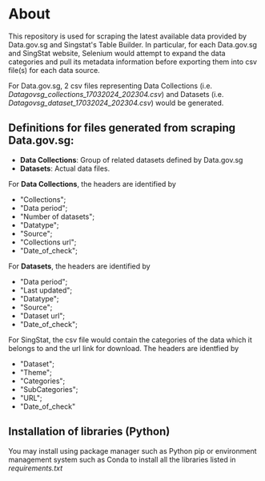 # About
This repository is used for scraping the latest available data provided by Data.gov.sg and Singstat's Table Builder. In particular, for each Data.gov.sg and SingStat website, Selenium would attempt to expand the data categories and pull its metadata information before exporting them into csv file(s) for each data source. 

For Data.gov.sg, 2 csv files representing Data Collections (i.e. *Datagovsg_collections_17032024_202304.csv*) and Datasets (i.e. *Datagovsg_dataset_17032024_202304.csv*) would be generated. 

## Definitions for files generated from scraping Data.gov.sg:
 - **Data Collections**: Group of related datasets defined by Data.gov.sg
 - **Datasets**: Actual data files.

For **Data Collections**, the headers are identified by
- "Collections";
- "Data period";
- "Number of datasets";
- "Datatype";
- "Source";
- "Collections url";
- "Date_of_check";

For **Datasets**, the headers are identified by
- "Data period";
- "Last updated";
- "Datatype";
- "Source";
- "Dataset url";
- "Date_of_check";

For SingStat, the csv file would contain the categories of the data which it belongs to and the url link for download. The headers are identfied by 
- "Dataset";
- "Theme";
- "Categories";
- "SubCategories";
- "URL";
- "Date_of_check"

## Installation of libraries (Python)
You may install using package manager such as Python pip or environment management system such as Conda to install all the libraries listed in *requirements.txt*